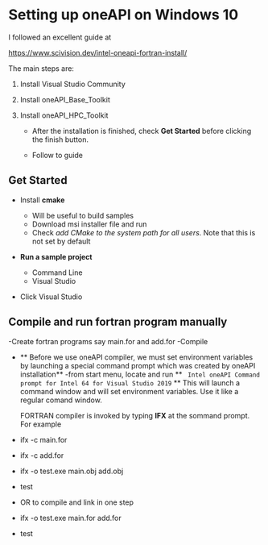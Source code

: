 # Setting up oneAPI on Windows 10

I followed an excellent guide at



https://www.scivision.dev/intel-oneapi-fortran-install/



The main steps are:

1. Install Visual Studio Community

2. Install oneAPI_Base_Toolkit

3. Install oneAPI_HPC_Toolkit

	- After the installation is finished, check **Get Started** before clicking the finish button.

	-  Follow to guide

## Get Started

- Install **cmake**
	- Will be useful to build samples
	- Download msi installer file and run
	- Check *add CMake to the system path for all users*. Note that this is not set by default
	
- **Run a sample project**
	- Command Line
	- Visual Studio
- Click Visual Studio

## Compile and run fortran program manually
-Create fortran programs say main.for and add.for
-Compile 

- ** Before we use oneAPI compiler, we must set environment variables by launching a special command prompt which was created by oneAPI installation**
-from start menu, locate and run 
** ``` Intel oneAPI Command prompt for Intel 64 for Visual Studio 2019``` **
This will launch a command window and will set environment variables. Use it like a regular comand window.

	FORTRAN compiler is invoked by typing **IFX** at the sommand prompt. For example

 - ifx -c main.for
 - ifx -c add.for
 - ifx -o test.exe main.obj add.obj
 - test
 - OR to compile and link in one step
 - ifx -o test.exe main.for add.for
 - test
